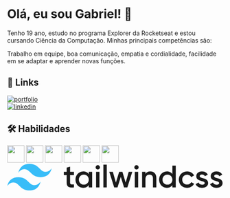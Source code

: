 # Olá, eu sou Gabriel! 👋
Tenho 19 ano, estudo no programa Explorer da Rocketseat e estou cursando Ciência da Computação. Minhas principais competências são:

Trabalho em equipe, boa comunicação, empatia e cordialidade, facilidade em se adaptar e aprender novas funções.


## 🔗 Links
[![portfolio](https://img.shields.io/badge/my_portfolio-000?style=for-the-badge&logo=ko-fi&logoColor=white)](https://gbsouza15.github.io/My-Portfolio/) </br>
[![linkedin](https://img.shields.io/badge/linkedin-0A66C2?style=for-the-badge&logo=linkedin&logoColor=white)](https://www.linkedin.com/in/gabriel-souza-14a836227/)


## 🛠 Habilidades
<img src="https://cdn.jsdelivr.net/gh/devicons/devicon/icons/git/git-original.svg" width="40" height="40"/> <img src="https://cdn-icons-png.flaticon.com/512/5968/5968292.png" width="40" height="40"/> <img src="https://cdn-icons-png.flaticon.com/512/1051/1051277.png" width="40" height="40"/> <img src="https://cdn-icons-png.flaticon.com/512/732/732190.png" width="40" height="40"/> <img src="https://cdn-icons-png.flaticon.com/512/1126/1126012.png" width="40" height="40"/> <img src="https://cdn-icons-png.flaticon.com/512/6132/6132221.png" width="40" height="40"/> <svg viewBox="0 0 248 31" class="text-slate-900 dark:text-white w-auto h-5"><path fill-rule="evenodd" clip-rule="evenodd" d="M25.517 0C18.712 0 14.46 3.382 12.758 10.146c2.552-3.382 5.529-4.65 8.931-3.805 1.941.482 3.329 1.882 4.864 3.432 2.502 2.524 5.398 5.445 11.722 5.445 6.804 0 11.057-3.382 12.758-10.145-2.551 3.382-5.528 4.65-8.93 3.804-1.942-.482-3.33-1.882-4.865-3.431C34.736 2.92 31.841 0 25.517 0zM12.758 15.218C5.954 15.218 1.701 18.6 0 25.364c2.552-3.382 5.529-4.65 8.93-3.805 1.942.482 3.33 1.882 4.865 3.432 2.502 2.524 5.397 5.445 11.722 5.445 6.804 0 11.057-3.381 12.758-10.145-2.552 3.382-5.529 4.65-8.931 3.805-1.941-.483-3.329-1.883-4.864-3.432-2.502-2.524-5.398-5.446-11.722-5.446z" fill="#38bdf8"></path><path fill-rule="evenodd" clip-rule="evenodd" d="M76.546 12.825h-4.453v8.567c0 2.285 1.508 2.249 4.453 2.106v3.463c-5.962.714-8.332-.928-8.332-5.569v-8.567H64.91V9.112h3.304V4.318l3.879-1.143v5.937h4.453v3.713zM93.52 9.112h3.878v17.849h-3.878v-2.57c-1.365 1.891-3.484 3.034-6.285 3.034-4.884 0-8.942-4.105-8.942-9.389 0-5.318 4.058-9.388 8.942-9.388 2.801 0 4.92 1.142 6.285 2.999V9.112zm-5.674 14.636c3.232 0 5.674-2.392 5.674-5.712s-2.442-5.711-5.674-5.711-5.674 2.392-5.674 5.711c0 3.32 2.442 5.712 5.674 5.712zm16.016-17.313c-1.364 0-2.477-1.142-2.477-2.463a2.475 2.475 0 012.477-2.463 2.475 2.475 0 012.478 2.463c0 1.32-1.113 2.463-2.478 2.463zm-1.939 20.526V9.112h3.879v17.849h-3.879zm8.368 0V.9h3.878v26.06h-3.878zm29.053-17.849h4.094l-5.638 17.849h-3.807l-3.735-12.03-3.771 12.03h-3.806l-5.639-17.849h4.094l3.484 12.315 3.771-12.315h3.699l3.734 12.315 3.52-12.315zm8.906-2.677c-1.365 0-2.478-1.142-2.478-2.463a2.475 2.475 0 012.478-2.463 2.475 2.475 0 012.478 2.463c0 1.32-1.113 2.463-2.478 2.463zm-1.939 20.526V9.112h3.878v17.849h-3.878zm17.812-18.313c4.022 0 6.895 2.713 6.895 7.354V26.96h-3.878V16.394c0-2.713-1.58-4.14-4.022-4.14-2.55 0-4.561 1.499-4.561 5.14v9.567h-3.879V9.112h3.879v2.285c1.185-1.856 3.124-2.749 5.566-2.749zm25.282-6.675h3.879V26.96h-3.879v-2.57c-1.364 1.892-3.483 3.034-6.284 3.034-4.884 0-8.942-4.105-8.942-9.389 0-5.318 4.058-9.388 8.942-9.388 2.801 0 4.92 1.142 6.284 2.999V1.973zm-5.674 21.775c3.232 0 5.674-2.392 5.674-5.712s-2.442-5.711-5.674-5.711-5.674 2.392-5.674 5.711c0 3.32 2.442 5.712 5.674 5.712zm22.553 3.677c-5.423 0-9.481-4.105-9.481-9.389 0-5.318 4.058-9.388 9.481-9.388 3.519 0 6.572 1.82 8.008 4.605l-3.34 1.928c-.79-1.678-2.549-2.749-4.704-2.749-3.16 0-5.566 2.392-5.566 5.604 0 3.213 2.406 5.605 5.566 5.605 2.155 0 3.914-1.107 4.776-2.749l3.34 1.892c-1.508 2.82-4.561 4.64-8.08 4.64zm14.472-13.387c0 3.249 9.661 1.285 9.661 7.89 0 3.57-3.125 5.497-7.003 5.497-3.591 0-6.177-1.607-7.326-4.177l3.34-1.927c.574 1.606 2.011 2.57 3.986 2.57 1.724 0 3.052-.571 3.052-2 0-3.176-9.66-1.391-9.66-7.781 0-3.356 2.909-5.462 6.572-5.462 2.945 0 5.387 1.357 6.644 3.713l-3.268 1.82c-.647-1.392-1.904-2.035-3.376-2.035-1.401 0-2.622.607-2.622 1.892zm16.556 0c0 3.249 9.66 1.285 9.66 7.89 0 3.57-3.124 5.497-7.003 5.497-3.591 0-6.176-1.607-7.326-4.177l3.34-1.927c.575 1.606 2.011 2.57 3.986 2.57 1.724 0 3.053-.571 3.053-2 0-3.176-9.66-1.391-9.66-7.781 0-3.356 2.908-5.462 6.572-5.462 2.944 0 5.386 1.357 6.643 3.713l-3.268 1.82c-.646-1.392-1.903-2.035-3.375-2.035-1.401 0-2.622.607-2.622 1.892z" fill="currentColor"></path></svg>

